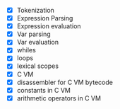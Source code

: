 - [x] Tokenization
- [x] Expression Parsing
- [x] Expression evaluation
- [x] Var parsing
- [x] Var evaluation
- [x] whiles
- [x] loops
- [x] lexical scopes
- [x] C VM
- [x] disassembler for C VM bytecode
- [x] constants in C VM
- [x] arithmetic operators in C VM
